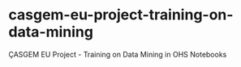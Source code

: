 # casgem-eu-project-training-on-data-mining
ÇASGEM EU Project - Training on Data Mining in OHS Notebooks
